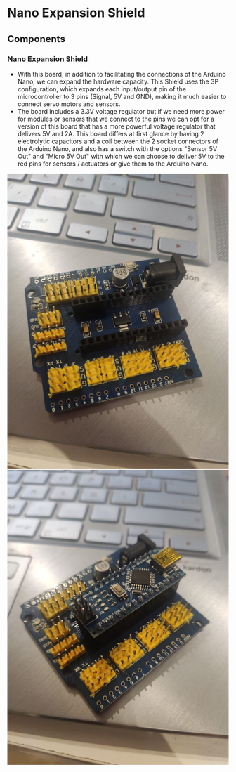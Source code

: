 # Nano Expansion Shield

## Components 
### Nano Expansion Shield

* With this board, in addition to facilitating the connections of the Arduino Nano, we can expand the hardware capacity. This Shield uses the 3P configuration, which expands each input/output pin of the microcontroller to 3 pins (Signal, 5V and GND), making it much easier to connect servo motors and sensors.
* The board includes a 3.3V voltage regulator but if we need more power for modules or sensors that we connect to the pins we can opt for a version of this board that has a more powerful voltage regulator that delivers 5V and 2A. This board differs at first glance by having 2 electrolytic capacitors and a coil between the 2 socket connectors of the Arduino Nano, and also has a switch with the options "Sensor 5V Out" and "Micro 5V Out" with which we can choose to deliver 5V to the red pins for sensors / actuators or give them to the Arduino Nano.

![Nano Extension Shield](./img/Nano_Expansion_Shield.jpeg)
![Nano Extension Shield with Nano](./img/Nano_Expansion_Shield_with_Nano.jpeg)
